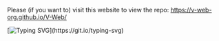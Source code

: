 ﻿Please (if you want to) visit this website to view the repo: https://v-web-org.github.io/V-Web/

[![Typing SVG](https://readme-typing-svg.demolab.com?font=Protest+Guerrilla&pause=1000&center=true&vCenter=true&width=435&lines=STILL+IN+BETA;Thank+You+for+visiting+this+repository!!)](https://git.io/typing-svg)
